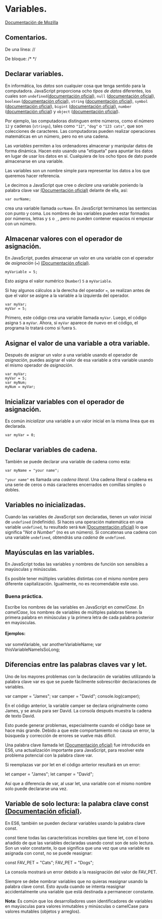 ﻿# Variables.

[Documentación de Mozilla](https://developer.mozilla.org/es/docs/Learn/JavaScript/First_steps/Variables)

## Comentarios.

De una línea: //

De bloque: /* */

## Declarar variables.

En informática, los *datos* son cualquier cosa que tenga sentido para la computadora. JavaScript proporciona ocho _tipos de datos_ diferentes, los cuales son `undefined`([documentación oficial](https://developer.mozilla.org/es/docs/Web/JavaScript/Reference/Global_Objects/undefined)), `null` ([documentación oficial](https://developer.mozilla.org/es/docs/Web/JavaScript/Reference/Operators/null)), `boolean` ([documentación oficial](https://developer.mozilla.org/es/docs/Web/JavaScript/Reference/Global_Objects/Boolean)), `string` ([documentación oficial](https://developer.mozilla.org/es/docs/Web/JavaScript/Reference/Global_Objects/String)), `symbol` ([documentación oficial](https://developer.mozilla.org/es/docs/Web/JavaScript/Reference/Global_Objects/Symbol)), `bigint` ([documentación oficial](https://developer.mozilla.org/en-US/docs/Web/JavaScript/Reference/Global_Objects/BigInt)), `number` ([documentación oficial](https://developer.mozilla.org/es/docs/Web/JavaScript/Reference/Global_Objects/Number)) y `object` ([documentación oficial](https://developer.mozilla.org/es/docs/Web/JavaScript/Reference/Global_Objects/Object)).

Por ejemplo, las computadoras distinguen entre números, como el número `12` y cadenas (`strings`), tales como `"12"`, `"dog"` o `"123 cats"`, que son colecciones de caracteres. Las computadoras pueden realizar operaciones matemáticas en un número, pero no en una cadena.

Las *variables* permiten a los ordenadores almacenar y manipular datos de forma dinámica. Hacen esto usando una "etiqueta" para apuntar los datos en lugar de usar los datos en sí. Cualquiera de los ocho tipos de dato puede almacenarse en una variable.

Las variables son un nombre simple para representar los datos a los que queremos hacer referencia.

Le decimos a JavaScript que cree o _declare_ una variable poniendo la palabra clave var [(Documentación oficial)](https://developer.mozilla.org/es/docs/Web/JavaScript/Reference/Statements/var) delante de ella, así:

~~~
var ourName;
~~~

crea una variable llamada `ourName`. En JavaScript terminamos las sentencias con punto y coma. Los nombres de las variables pueden estar formados por números, letras y `$` o `_`, pero no pueden contener espacios ni empezar con un número.

## Almacenar valores con el operador de asignación.

En JavaScript, puedes almacenar un valor en una variable con el operador de *asignación* (`=`) [(Documentación oficial)](https://developer.mozilla.org/es/docs/Web/JavaScript/Reference/Operators/Assignment).

~~~
myVariable = 5;
~~~

Esto asigna el valor numérico (`Number`) `5` a `myVariable`.

Si hay algunos cálculos a la derecha del operador `=`, se realizan antes de que el valor se asigne a la variable a la izquierda del operador.

~~~
var myVar;
myVar = 5;
~~~

Primero, este código crea una variable llamada `myVar`. Luego, el código asigna `5` a `myVar`. Ahora, si `myVar` aparece de nuevo en el código, el programa lo tratará como si fuera `5`.

## Asignar el valor de una variable a otra variable.

Después de asignar un valor a una variable usando el operador de *asignación*, puedes asignar el valor de esa variable a otra variable usando el mismo operador de _asignación_.

~~~
var myVar;
myVar = 5;
var myNum;
myNum = myVar;
~~~

## Inicializar variables con el operador de asignación.

Es común *inicializar* una variable a un valor inicial en la misma línea que es declarada.

~~~
var myVar = 0;
~~~

## Declarar variables de cadena.

También se puede declarar una variable de cadena como esta:

~~~
var myName = "your name";
~~~

`"your name"` es llamada una *cadena literal*. Una cadena literal o cadena es una serie de ceros o más caracteres encerrados en comillas simples o dobles.

## Variables no inicializadas.

Cuando las variables de JavaScript son declaradas, tienen un valor inicial de `undefined` (indefinido). Si haces una operación matemática en una variable `undefined`, tu resultado será `NaN` [(Documentación oficial)](https://developer.mozilla.org/es/docs/Web/JavaScript/Reference/Global_Objects/NaN#:~:text=NaN%20es%20una%20propiedad%20del,NaN%20.) lo que significa "_Not a Number_" (no es un número). Si concatenas una cadena con una variable `undefined`, obtendrás una *cadena* de `undefined`.

## Mayúsculas en las variables.

En JavaScript todas las variables y nombres de función son sensibles a mayúsculas y minúsculas.

Es posible tener múltiples variables distintas con el mismo nombre pero diferente capitalización. Igualmente, no es recomendable este uso.

### Buena práctica.

Escribe los nombres de las variables en JavaScript en *camelCase*. En _camelCase_, los nombres de variables de múltiples palabras tienen la primera palabra en minúsculas y la primera letra de cada palabra posterior en mayúsculas.

#### Ejemplos:

var someVariable,
var anotherVariableName;
var thisVariableNameIsSoLong;

## Diferencias entre las palabras claves var y let.

Uno de los mayores problemas con la declaración de variables utilizando la palabra clave var es que se puede fácilmente sobrescribir declaraciones de variables.

var camper = "James";
var camper = "David";
console.log(camper);

En el código anterior, la variable camper se declara originalmente como James, y se anula para ser David. La consola después muestra la cadena de texto David.

Esto puede generar problemas, especialmente cuando el código base se hace más grande. Debido a que este comportamiento no causa un error, la búsqueda y corrección de errores se vuelve más difícil.

Una palabra clave llamada let [(Documentación oficial)](https://developer.mozilla.org/es/docs/Web/JavaScript/Reference/Statements/let#:~:text=expresi%C3%B3n%20legal%20JavaScript.-,Descripci%C3%B3n,importar%20el%20%C3%A1mbito%20del%20bloque.) fue introducida en ES6, una actualización importante para JavaScript, para resolver este problema potencial con la palabra clave var.

Si reemplazas var por let en el código anterior resultará en un error:

let camper = "James";
let camper = "David";

Así que a diferencia de var, al usar let, una variable con el mismo nombre solo puede declararse una vez.

## Variable de solo lectura: la palabra clave const [(Documentación oficial)](https://developer.mozilla.org/es/docs/Web/JavaScript/Reference/Statements/const).

En ES6, también se pueden declarar variables usando la palabra clave const.

const tiene todas las características increíbles que tiene let, con el bono añadido de que las variables declaradas usando const son de solo lectura. Son un valor constante, lo que significa que una vez que una variable es asignada con const, no se puede reasignar:

const FAV_PET = "Cats";
FAV_PET = "Dogs";

La consola mostrará un error debido a la reasignación del valor de FAV_PET.

Siempre se debe nombrar variables que no quieras reasignar usando la palabra clave const. Esto ayuda cuando se intenta reasignar accidentalmente una variable que está destinada a permanecer constante.

__Nota:__ Es común que los desarrolladores usen identificadores de variables en mayúsculas para valores inmutables y minúsculas o camelCase para valores mutables (objetos y arreglos).




